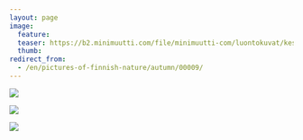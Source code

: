 ```yaml
---
layout: page
image:
  feature:
  teaser: https://b2.minimuutti.com/file/minimuutti-com/luontokuvat/kes%C3%A4/1/20130830_201947-245px.jpg
  thumb:
redirect_from:
  - /en/pictures-of-finnish-nature/autumn/00009/
---
```


[![](https://b2.minimuutti.com/file/minimuutti-com/luontokuvat/kes%C3%A4/1/20130830_201417-800px.jpg)](https://dl.dropboxusercontent.com/sh/ea1wtnz7z734o12/AAC9LzadAzKi6194KuLsCPSna/luontokuvat/kes%C3%A4/1/20130830_201417.jpg)

[![](https://b2.minimuutti.com/file/minimuutti-com/luontokuvat/kes%C3%A4/1/20130830_201421-800px.jpg)](https://dl.dropboxusercontent.com/sh/ea1wtnz7z734o12/AACqiylnysN-NhuOUamwvHeua/luontokuvat/kes%C3%A4/1/20130830_201421.jpg)

[![](https://b2.minimuutti.com/file/minimuutti-com/luontokuvat/kes%C3%A4/1/20130830_201947-800px.jpg)](https://dl.dropboxusercontent.com/sh/ea1wtnz7z734o12/AADJGl1H7w0BacGdlPMp9iQsa/luontokuvat/kes%C3%A4/1/20130830_201947.jpg)
